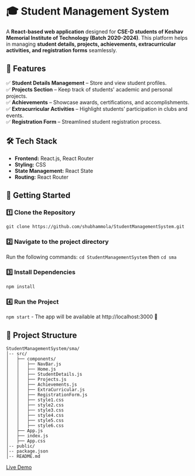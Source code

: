 # 🎓 Student Management System  

A **React-based web application** designed for **CSE-D students of Keshav Memorial Institute of Technology (Batch 2020-2024)**. This platform helps in managing **student details, projects, achievements, extracurricular activities, and registration forms** seamlessly.  

## 🌟 Features  
✅ **Student Details Management** – Store and view student profiles.  
✅ **Projects Section** – Keep track of students' academic and personal projects.  
✅ **Achievements** – Showcase awards, certifications, and accomplishments.  
✅ **Extracurricular Activities** – Highlight students’ participation in clubs and events.  
✅ **Registration Form** – Streamlined student registration process.  

## 🛠️ Tech Stack  
- **Frontend:** React.js, React Router  
- **Styling:** CSS  
- **State Management:** React State  
- **Routing:** React Router  

## 🚀 Getting Started  

### 1️⃣ Clone the Repository
`git clone https://github.com/shubhammola/StudentManagementSystem.git`
### 2️⃣ Navigate to the project directory
Run the following commands: `cd StudentManagementSystem` then `cd sma`
### 3️⃣ Install Dependencies
`npm install`
### 4️⃣ Run the Project
`npm start` - The app will be available at http://localhost:3000 🚀

## 📂 Project Structure
```
StudentManagementSystem/sma/
│-- src/
│   ├── components/
│   │   ├── NavBar.js
│   │   ├── Home.js
│   │   ├── StudentDetails.js
│   │   ├── Projects.js
│   │   ├── Achievements.js
│   │   ├── ExtraCurricular.js
│   │   ├── RegistrationForm.js
│   │   ├── style1.css
│   │   ├── style2.css
│   │   ├── style3.css
│   │   ├── style4.css
│   │   ├── style5.css
│   │   ├── style6.css
│   ├── App.js
│   ├── index.js
│   ├── App.css
│-- public/
│-- package.json
│-- README.md
```


[Live Demo](https://csed20-24.netlify.app) 

